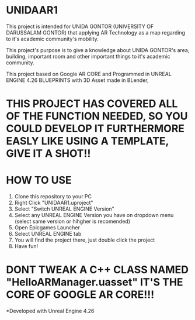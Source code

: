 # UNIDAAR1

This project is intended for UNIDA GONTOR (UNIVERSITY OF DARUSSALAM GONTOR) that applying AR Technology as a map regarding to it's academic community's mobility.

This project's purpose is to give a knowledge about UNIDA GONTOR's area, building, important room and other important things to it's academic community.

This project based on Google AR CORE and Programmed in UNREAL ENGINE 4.26 BLUEPRINTS with 3D Asset made in BLender,

# THIS PROJECT HAS COVERED ALL OF THE FUNCTION NEEDED, SO YOU COULD DEVELOP IT FURTHERMORE EASLY LIKE USING A TEMPLATE, GIVE IT A SHOT!!

# HOW TO USE
  1. Clone this repository to your PC
  2. Right Click "UNIDAAR1.uproject"
  3. Select "Switch UNREAL ENGINE Version"
  4. Select any UNREAL ENGINE Version you have on dropdown menu (select same version or hihgher is recomended)
  5. Open Epicgames Launcher
  6. Select UNREAL ENGINE tab
  7. You will find the project there, just double click the project
  8. Have fun!
# DONT TWEAK A C++ CLASS NAMED "HelloARManager.uasset" IT'S THE CORE OF GOOGLE AR CORE!!!
*Developed with Unreal Engine 4.26
